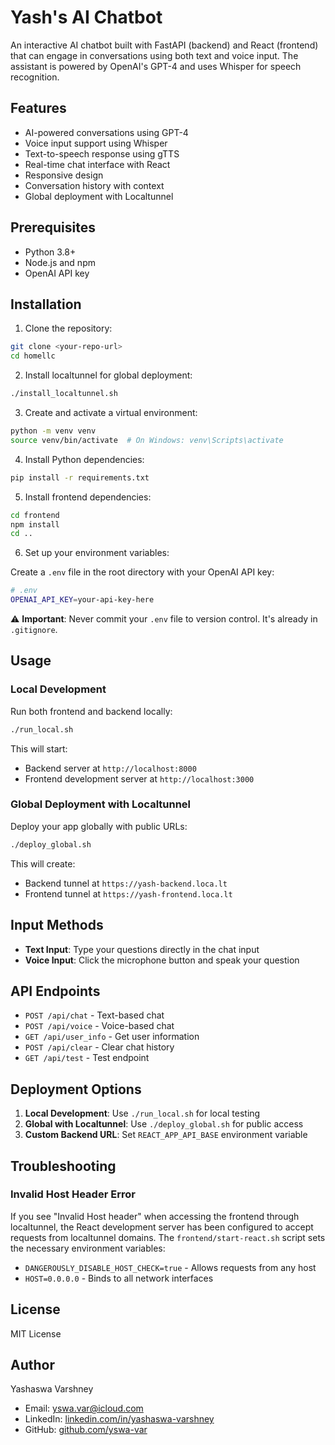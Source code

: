 # Yash's AI Chatbot

An interactive AI chatbot built with FastAPI (backend) and React (frontend) that can engage in conversations using both text and voice input. The assistant is powered by OpenAI's GPT-4 and uses Whisper for speech recognition.

## Features

- AI-powered conversations using GPT-4
- Voice input support using Whisper
- Text-to-speech response using gTTS
- Real-time chat interface with React
- Responsive design
- Conversation history with context
- Global deployment with Localtunnel

## Prerequisites

- Python 3.8+
- Node.js and npm
- OpenAI API key

## Installation

1. Clone the repository:

```bash
git clone <your-repo-url>
cd homellc
```

2. Install localtunnel for global deployment:

```bash
./install_localtunnel.sh
```

3. Create and activate a virtual environment:

```bash
python -m venv venv
source venv/bin/activate  # On Windows: venv\Scripts\activate
```

4. Install Python dependencies:

```bash
pip install -r requirements.txt
```

5. Install frontend dependencies:

```bash
cd frontend
npm install
cd ..
```

6. Set up your environment variables:

Create a `.env` file in the root directory with your OpenAI API key:

```bash
# .env
OPENAI_API_KEY=your-api-key-here
```

⚠️ **Important**: Never commit your `.env` file to version control. It's already in `.gitignore`.

## Usage

### Local Development

Run both frontend and backend locally:

```bash
./run_local.sh
```

This will start:

- Backend server at `http://localhost:8000`
- Frontend development server at `http://localhost:3000`

### Global Deployment with Localtunnel

Deploy your app globally with public URLs:

```bash
./deploy_global.sh
```

This will create:

- Backend tunnel at `https://yash-backend.loca.lt`
- Frontend tunnel at `https://yash-frontend.loca.lt`

## Input Methods

- **Text Input**: Type your questions directly in the chat input
- **Voice Input**: Click the microphone button and speak your question

## API Endpoints

- `POST /api/chat` - Text-based chat
- `POST /api/voice` - Voice-based chat
- `GET /api/user_info` - Get user information
- `POST /api/clear` - Clear chat history
- `GET /api/test` - Test endpoint

## Deployment Options

1. **Local Development**: Use `./run_local.sh` for local testing
2. **Global with Localtunnel**: Use `./deploy_global.sh` for public access
3. **Custom Backend URL**: Set `REACT_APP_API_BASE` environment variable

## Troubleshooting

### Invalid Host Header Error

If you see "Invalid Host header" when accessing the frontend through localtunnel, the React development server has been configured to accept requests from localtunnel domains. The `frontend/start-react.sh` script sets the necessary environment variables:

- `DANGEROUSLY_DISABLE_HOST_CHECK=true` - Allows requests from any host
- `HOST=0.0.0.0` - Binds to all network interfaces

## License

MIT License

## Author

Yashaswa Varshney

- Email: yswa.var@icloud.com
- LinkedIn: [linkedin.com/in/yashaswa-varshney](https://linkedin.com/in/yashaswa-varshney)
- GitHub: [github.com/yswa-var](https://github.com/yswa-var)

```

```
